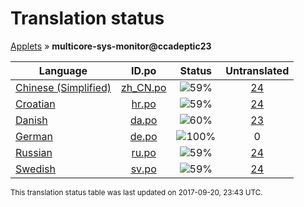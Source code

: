 # Translation status
[Applets](../../README.md) &#187; **multicore-sys-monitor@ccadeptic23**

Language | ID.po | Status | Untranslated
---------|:--:|:------:|:-----------:
[Chinese (Simplified)](../../language-status/zh_CN.md) | [zh_CN.po](po/zh_CN.po) | ![59%](http://progressed.io/bar/59) | [24](untranslated-po/zh_CN.md)
[Croatian](../../language-status/hr.md) | [hr.po](po/hr.po) | ![59%](http://progressed.io/bar/59) | [24](untranslated-po/hr.md)
[Danish](../../language-status/da.md) | [da.po](po/da.po) | ![60%](http://progressed.io/bar/60) | [23](untranslated-po/da.md)
[German](../../language-status/de.md) | [de.po](po/de.po) | ![100%](http://progressed.io/bar/100) | 0
[Russian](../../language-status/ru.md) | [ru.po](po/ru.po) | ![59%](http://progressed.io/bar/59) | [24](untranslated-po/ru.md)
[Swedish](../../language-status/sv.md) | [sv.po](po/sv.po) | ![59%](http://progressed.io/bar/59) | [24](untranslated-po/sv.md)

<sup>This translation status table was last updated on 2017-09-20, 23:43 UTC.</sup>
